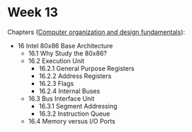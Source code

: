 # Week 13

<!-- Chapters ([The Essentials Of Computer Organization And Architecture](https://annas-archive.org/md5/5ba0d1b3a05968d49a19d41ed52c2add)):
- 6.5 Virtual Memory
  - 6.5.1 Paging
  - 6.5.2 Effective Access Time Using Paging
  - 6.5.3 Putting It All Together: Using Cache, TLBs, and Paging
  - 6.5.4 Advantages and Disadvantages of Paging and Virtual Memory
  - 6.5.5 Segmentation
  - 6.5.6 Paging Combined with Segmentation -->

Chapters ([Computer organization and design fundamentals](https://annas-archive.org/md5/21e29706fb83c40a7f4f1ffc5960c369)):
- 16 Intel 80x86 Base Architecture
  - 16.1 Why Study the 80x86?
  - 16.2 Execution Unit
    - 16.2.1 General Purpose Registers
    - 16.2.2 Address Registers
    - 16.2.3 Flags
    - 16.2.4 Internal Buses
  - 16.3 Bus Interface Unit
    - 16.3.1 Segment Addressing
    - 16.3.2 Instruction Queue
  - 16.4 Memory versus I/O Ports

